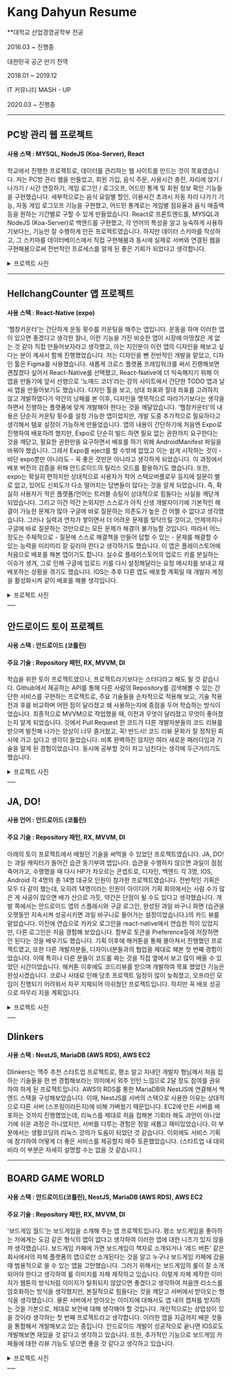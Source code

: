 # Kang Dahyun Resume

\*\*대학교 산업경영공학부 전공

2016.03 ~ 진행중

대한민국 공군 만기 전역

2018.01 ~ 2019.12

IT 커뮤니티 MASH - UP

2020.03 ~ 진행중

---

## PC방 관리 웹 프로젝트

#### 사용 스택 : MYSQL, NodeJS (Koa-Server), React

학교에서 진행한 프로젝트로, 데이터를 관리하는 웹 사이트를 만드는 것이 목표였습니다. 저는 PC방 관리 웹을 만들었고, 회원 가입, 음식 주문, 사용시간 충전, 자리에 앉기 / 나가기 / 시간 연장하기, 게임 로그인 / 로그오프, 어드민 통계 및 회원 정보 확인 기능들을 구현했습니다. 세부적으로는 음식 요일별 할인, 이용시간 초과시 자동 자리 나가기 기능, 자동 게임 로그오프 기능을 구현했고, 어드민 통계로는 게임별 점유율과 음식 매출액 등을 원하는 기간별로 구할 수 있게 만들었습니다.
React로 프론트엔드를, MYSQL과 NodeJS (Koa-Server)로 백엔드를 구현했고, 각 언어의 특성을 알고 능숙하게 사용하기보다는, 기능만 잘 수행하게 만든 프로젝트였습니다. 하지만 데이터 스키마를 작성하고, 그 스키마를 데이터베이스에서 직접 구현해봄과 동시에 실제로 서버와 연결된 웹을 구현해봄으로써 전반적인 프로세스를 알게 된 좋은 기회가 되었다고 생각합니다.

<details>
<summary>프로젝트 사진</summary>
<div markdown="1">

#### 프론트엔드 React

<img src="../assets/image/resume/project/pcroom/main1.png"  width="800" height="400">
<img src="../assets/image/resume/project/pcroom/main2.png"  width="800" height="400">
<img src="../assets/image/resume/project/pcroom/adduser.png"  width="700" height="400">
<img src="../assets/image/resume/project/pcroom/alluser.png"  width="800" height="400">
<img src="../assets/image/resume/project/pcroom/chargeuser.png"  width="800" height="400">
<img src="../assets/image/resume/project/pcroom/login1.png"  width="700" height="600">
<img src="../assets/image/resume/project/pcroom/login2.png"  width="700" height="600">
<img src="../assets/image/resume/project/pcroom/login3.png"  width="700" height="600">
<img src="../assets/image/resume/project/pcroom/seat.png"  width="700" height="600">
<img src="../assets/image/resume/project/pcroom/seat1.png"  width="700" height="600">
<img src="../assets/image/resume/project/pcroom/seat2.png"  width="700" height="600">
<img src="../assets/image/resume/project/pcroom/stat.png"  width="800" height="600">
___

#### 백엔드 (MYSQL, NodeJS (Koa-Server))

<img src="../assets/image/resume/project/pcroom/mysql.png"  width="800" height="400">
<img src="../assets/image/resume/project/pcroom/server.png"  width="800" height="400">
<img src="../assets/image/resume/project/pcroom/erdiagram.png"  width="800" height="400">
</div>
</details>

---

## HellchangCounter 앱 프로젝트

#### 사용 스택 : React-Native (expo)

'헬창카운터'는 간단하게 운동 횟수를 카운팅을 해주는 앱입니다. 운동을 하며 이러한 앱이 있으면 좋겠다고 생각한 찰나, 이런 기능을 가진 비슷한 앱이 시장에 마땅찮은 게 없는 것 같아 직접 만들어보자라고 생각했고, 아는 지인분이 이런 앱의 디자인을 해보고 싶다는 분이 계셔서 함께 진행했었습니다. 저는 디자인을 뺀 전반적인 개발을 맡았고, 디자인 툴은 Figma를 사용했습니다.
새롭게 크로스 플랫폼 프레임워크를 써서 진행해보면 괜찮겠다 싶어서 React-Native를 선택했고, React-Native에 더 익숙해지기 위해 이 앱을 만들기에 앞서 선행으로 '노매드 코더'라는 강의 사이트에서 간단한 TODO 앱과 날씨 앱을 만들어보기도 했습니다.
디자인 툴을 보고, 상대 좌표와 절대 좌표를 고려하지 않고 개발하였다가 약간의 낭패를 본 이후, 디자인을 맹목적으로 따라가기보다는 생각을 하면서 진행하는 플랫폼에 맞게 개발해야 한다는 것을 깨달았습니다.
'헬창카운터'의 내용은 단순히 카운팅 횟수를 설정 가능한 앱이었지만, 개발 도중 추가적으로 필요하다고 생각해서 템포 설정이 가능하게 만들었습니다. 앱의 내용이 간단하기에 처음엔 Expo로 진행하여 배포하려 했지만, Expo로 단순히 빌드 하면 필요 없는 권한까지 요구한다는 것을 깨닫고, 필요한 권한만을 요구하면서 배포를 하기 위해 AndroidManifest 파일을 바꿔야 했습니다. 그래서 Expo를 eject를 할 수밖에 없었고 이는 쉽게 시작하는 것이 - 비단 expo뿐만 아니라도 - 꼭 좋은 것만은 아니라고 생각하게 되었습니다. 이 과정에서 배포 버전의 검증을 위해 안드로이드의 릴리스 모드를 활용하기도 했습니다. 또한, expo는 확실히 편하지만 상대적으로 사용자가 적어 스택오버플로우 등지에 질문이 별로 없고, 있어도 신뢰도가 다소 떨어지는 답변들이 많다는 것을 알게 되었습니다. 즉, 확실히 사용자가 적은 플랫폼/언어는 트러블 슈팅이 상대적으로 힘들다는 사실을 깨닫게 되었습니다.
그리고 이건 약간 논외지만 스스로가 아직 신생 개발자이기에 기본적인 해결이 가능한 문제가 많아 구글에 바로 질문하는 의존도가 높은 건 어쩔 수 없다고 생각했습니다. 그러나 실력과 연차가 쌓이면서 더 어려운 문제를 맞닥뜨릴 것이고, 언제까지나 구글에 바로 질문하는 것만으로는 모든 문제가 해결이 불가능할 것입니다. 따라서 어느 정도는 주체적으로 - 질문에 스스로 해결책을 만들어 답할 수 있는 - 문제를 해결할 수 있는 능력을 미리미리 잘 길러야 한다고 생각하기도 했습니다.
이 앱은 플레이스토어에 처음으로 배포를 해본 앱이기도 합니다. 실수로 플레이스토어의 업로드 키를 분실하는 이슈가 생겨, 그로 인해 구글에 업로드 키를 다시 설정해달라는 요청 메시지를 보내고 재배포하는 상황을 겪기도 했습니다. IOS는 추후 다른 앱도 배포할 계획일 때 개발자 계정을 활성화시켜 같이 배포를 해볼 생각입니다.

<details>
<summary>프로젝트 사진</summary>
<div markdown="1">

### 날씨 불러오는 앱

<img src="../assets/image/resume/project/hellchang/f1.jpeg"  width="400" height="700">
<img src="../assets/image/resume/project/hellchang/f2.jpeg"  width="400" height="700">

### TODO 앱

<img src="../assets/image/resume/project/hellchang/k1.jpeg"  width="400" height="700">
<img src="../assets/image/resume/project/hellchang/k2.jpeg"  width="400" height="700">

### Hellchang Counter 헬창카운터

<img src="../assets/image/resume/project/hellchang/hc1.jpeg"  width="400" height="700">
<img src="../assets/image/resume/project/hellchang/hc2.jpeg"  width="400" height="700">
<img src="../assets/image/resume/project/hellchang/hc3.jpeg"  width="400" height="700">
<img src="../assets/image/resume/project/hellchang/hc4.jpeg"  width="400" height="700">

</div>
</details>
___


## 안드로이드 토이 프로젝트

#### 사용 스택 : 안드로이드 (코틀린)

#### 주요 기술 : Repository 패턴, RX, MVVM, DI

학습을 위한 토이 프로젝트였으나, 프로젝트라기보다는 스터디라고 해도 될 것 같습니다. Github에서 제공하는 API를 통해 다른 사람의 Repository를 검색해볼 수 있는 간단한 서비스를 구현하는 프로젝트로, 주요 기술들을 순차적으로 적용해 보고, 기술 적용 전과 후를 비교하며 어떤 점이 달라졌고 왜 사용하는지에 중점을 두어 학습하는 방식이었습니다. 최종적으로 MVVM으로 작업했을 때, 이전과 무엇이 달라졌고 무엇이 좋아졌는지 알게 되었습니다. 깃에서 Pull Request 한 코드가 다른 개발자분들의 코드 리뷰를 받으며 발전해 나가는 양상이 너무 즐거웠고, 꼭! 반드시! 코드 리뷰 문화가 잘 정착된 회사에 가고 싶다고 생각이 들었습니다. 비록 완벽하진 않지만 여러 새로운 패러다임과 기술을 알게 된 경험이었습니다. 동시에 공부할 것이 차고 넘친다는 생각에 두근거리기도 했습니다.


<details>
<summary>프로젝트 사진</summary>
<div markdown="1">

<img src="../assets/image/resume/project/androidtoy/toy1.png"  width="400" height="700">
<img src="../assets/image/resume/project/androidtoy/toy2.png"  width="400" height="700">
<img src="../assets/image/resume/project/androidtoy/toy3.png"  width="400" height="700">
<img src="../assets/image/resume/project/androidtoy/toy4.png"  width="400" height="700">
</div>
</details>
___

## JA, DO!

#### 사용 언어 : 안드로이드 (코틀린)

#### 주요 기술 : Repository 패턴, RX, MVVM, DI

아래의 토이 프로젝트에서 배웠던 기술을 써먹을 수 있었던 프로젝트였습니다. JA, DO!는 과일 캐릭터가 들어간 습관 동기부여 앱입니다. 습관을 수행하지 않으면 과일이 점점 죽어가고, 수행했을 때 다시 HP가 차오르는 콘셉트로, 디자인, 백엔드 각 3명, IOS, Android 각 4명의 총 14명 대규모 인원이 참가한 프로젝트였습니다. 전반적인 기획은 모두 다 같이 했는데,  오히려 14명이라는 인원이 아이디어 기획 회의에서는 사람 수가 많은 게 사공이 많으면 배가 산으로 가듯, 약간은 단점이 될 수도 있다고 생각했습니다. 개발 쪽에서는 안드로이드 앱의 스플래시와 구글 로그인, 완성된 과일 바구니 화면 (습관을 오랫동안 지속시켜 성공시키면 과일 바구니로 들어가는 설정이었습니다.)의 카드 뷰를 맡았습니다. 이전에 연습으로 카카오 로그인을 react-native에서 연습한 적이 있었지만, 다른 로그인은 처음 경험해 보았습니다. 함부로 토큰을 Preference등에 저장하면 안 된다는 것을 배우기도 했습니다.
기획 이후에 해커톤을 통해 몰아쳐서 진행했던 프로젝트였고, 또한 다른 개발자분들, 디자이너분들과의 협업을 제대로 해본 첫 번째 경험이었습니다. 이때 특히나 다른 분들이 코드를 짜는 것을 직접 옆에서 보고 많이 배울 수 있었던 시간이었습니다. 해커톤 이후에도 코드리뷰를 받으며 개발하여 목표 했었던 기능은 완성시켰습니다. 코로나 사태로 인해 당초 프로젝트 일정이 많이 늦춰졌고, 오프라인 모임이 진행되기 어려워서 자꾸 지체되어 아쉬웠던 프로젝트입니다. 하지만 꼭 배포 성공으로 마무리 지을 계획입니다.

<details>
<summary>프로젝트 사진</summary>
<div markdown="1">

<img src="../assets/image/resume/project/jado/jado1.png"  width="700" height="400">
<img src="../assets/image/resume/project/jado/jado2.png"  width="700" height="400">
<img src="../assets/image/resume/project/jado/jado3.png"  width="700" height="400">
<img src="../assets/image/resume/project/jado/jado4.png"  width="700" height="400">
<img src="../assets/image/resume/project/jado/jado5.png"  width="700" height="400">

<img src="../assets/image/resume/project/jado/splash.png"  width="400" height="700">
<img src="../assets/image/resume/project/jado/login.png"  width="400" height="700">
<img src="../assets/image/resume/project/jado/login2.png"  width="400" height="700">
<img src="../assets/image/resume/project/jado/nickname.png"  width="400" height="700">
<img src="../assets/image/resume/project/jado/completed.png"  width="400" height="700">

</div>
</details>
___

## Dlinkers

#### 사용 스택 : NestJS, MariaDB (AWS RDS), AWS EC2

Dlinkers는 맥주 추천 스타트업 프로젝트로, 평소 알고 지내던 개발자 형님께서 처음 접하는 기술들을 한 번 경험해보라는 의미에서 외주 인턴 느낌으로 2달 정도 참여를 권유하여 하게 된 프로젝트입니다. AWS의 RDS를 통한 MariaDB와 NestJS에 연결해서 백엔드 스택을 구성해보았습니다. 이때, NestJS를 서버의 스택으로 사용한 이유는 상대적으로 다른 서버 (스프링이라든지)에 비해 가벼웠기 때문입니다. EC2에 만든 서버를 배포하는 것까지 진행했었는데, 리눅스를 제대로 처음 접해본 기회라 해도 과언이 아니었기에 쉬운 과정은 아니었지만, 서버를 다루는 경험은 정말 새롭고 재미있었습니다. 이 부분에서는 생활코딩의 리눅스 강의가 도움이 되었던 것 같습니다.
이외에도 서비스 기획에 참가하여 어떻게 더 좋은 서비스를 제공할지 매주 토론했었습니다. (스타트업 내 대외비라 이 부분은 자세히 설명할 수는 없을 것 같습니다.)

___

## BOARD GAME WORLD

#### 사용 스택 : 안드로이드(코틀린), NestJS, MariaDB (AWS RDS), AWS EC2

#### 주요 기술 : Repository 패턴, RX, MVVM, DI

'보드게임 월드'는 보드게임을 소개해 주는 앱 프로젝트입니다. 평소 보드게임을 좋아하는 저에게는 도감 같은 형식의 앱이 없다고 생각하여 이러한 앱에 대한 니즈가 있지 않을까 생각했습니다. 보드게임 카페에 가면 보드게임이 책자로 소개되거나 '레드 버튼' 같은 회사에서의 자체 플랫폼의 앱으로만 소개된다는 것을 알고 누구나 보드게임 카페에 갔을 때 범용적으로 쓸 수 있는 앱을 고안했습니다. 그러기 위해서는 보드게임의 룰이 잘 소개되어야 한다고 생각하여 룰 이미지를 자체 제작하고 있습니다. 이렇게 자체 제작한 이미지가 웹툰의 방식처럼 이미지가 탈취되지 않았으면 좋겠다고 생각하여 처음엔 리소스를 암호화하는 방식을 생각했지만, 본질적으로 힘들다는 것을 깨닫고 서버에서 받아오는 형식을 생각했습니다. 물론 서버에서 받아오는 이미지에 대해서도 앱 내의 캡처를 방지하는 것을 기본으로, 제대로 보안에 대해 생각해야 할 것입니다. 개인적으로는 상업성이 있을 것이라 생각하는 첫 번째 프로젝트라고 생각합니다.
이러한 앱을 지금까지 배운 것들을 통합해서 개발해보고 있는 중입니다. 안드로이드 개발이 성공적으로 끝나면 IOS로도 개발해보면 재밌을 것 같다고 생각하고 있습니다. 또한, 추가적인 기능으로 보드게임 카페들에 대한 리뷰 기능도 넣으면 좋을 것 같다고 생각하고 있습니다.

<details>
<summary>프로젝트 사진</summary>
<div markdown="1">

### 보드게임 설명 자체 제작 사진 - 달무티

<img src="../assets/image/resume/project/boardgameworld/dal1.png"  width="700" height="600">
<img src="../assets/image/resume/project/boardgameworld/dal4.png"  width="700" height="600">
<img src="../assets/image/resume/project/boardgameworld/dal3.png"  width="700" height="600">
<img src="../assets/image/resume/project/boardgameworld/dal2.png"  width="700" height="600">
<img src="../assets/image/resume/project/boardgameworld/dal5.png"  width="700" height="600">

### 보드게임 설명 자체 제작 사진 - 돈 터치 크라켄

<img src="../assets/image/resume/project/boardgameworld/donttouch1.png"  width="700" height="600">
<img src="../assets/image/resume/project/boardgameworld/donttouch2.png"  width="700" height="600">
<img src="../assets/image/resume/project/boardgameworld/donttouch3.png"  width="700" height="600">

### 보드게임 설명 자체 제작 사진 - 스플렌더

<img src="../assets/image/resume/project/boardgameworld/splender1.png"  width="700" height="600">
<img src="../assets/image/resume/project/boardgameworld/splender2.png"  width="700" height="600">
<img src="../assets/image/resume/project/boardgameworld/splender3.png"  width="700" height="600">
<img src="../assets/image/resume/project/boardgameworld/splender4.png"  width="700" height="600">
<img src="../assets/image/resume/project/boardgameworld/splender5.png"  width="700" height="600">
<img src="../assets/image/resume/project/boardgameworld/splender6.png"  width="700" height="600">
<img src="../assets/image/resume/project/boardgameworld/splender7.png"  width="700" height="600">

</div>
</details>
___